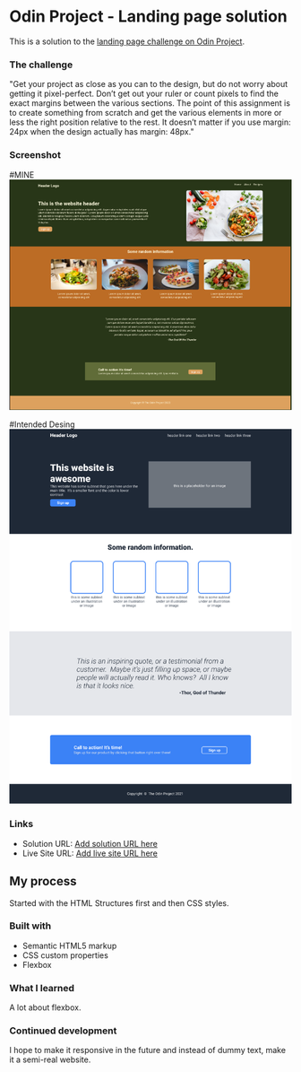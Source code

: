 # Odin Project - Landing page solution

This is a solution to the [landing page challenge on Odin Project](https://www.theodinproject.com/lessons/foundations-landing-page).

### The challenge

"Get your project as close as you can to the design, but do not worry about getting it pixel-perfect. Don’t get out your ruler or count pixels to find the exact margins between the various sections. The point of this assignment is to create something from scratch and get the various elements in more or less the right position relative to the rest. It doesn’t matter if you use margin: 24px when the design actually has margin: 48px."

### Screenshot

#MINE
![](./screenshots/Screenshot%20.png)

#Intended Desing
![](./intended-design.png)

### Links

- Solution URL: [Add solution URL here](https://your-solution-url.com)
- Live Site URL: [Add live site URL here](https://your-live-site-url.com)

## My process

Started with the HTML Structures first and then CSS styles.

### Built with

- Semantic HTML5 markup
- CSS custom properties
- Flexbox

### What I learned

A lot about flexbox.

### Continued development

I hope to make it responsive in the future and instead of dummy text, make it a semi-real website.

